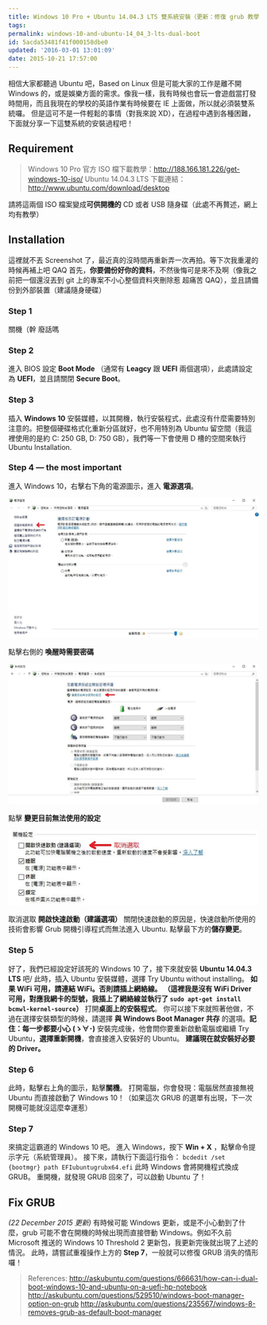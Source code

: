 ```yaml
---
title: Windows 10 Pro + Ubuntu 14.04.3 LTS 雙系統安裝（更新：修復 grub 教學）
tags:
permalink: windows-10-and-ubuntu-14_04_3-lts-dual-boot
id: 5acda53481f41f000158dbe0
updated: '2016-03-01 13:01:09'
date: 2015-10-21 17:57:00
---
```


相信大家都聽過 Ubuntu 吧，Based on Linux
 但是可能大家的工作是離不開 Windows 的，或是娛樂方面的需求。像我一樣，我有時候也會玩一會遊戲當打發時間用，而且我現在的學校的英語作業有時候要在 IE 上面做，所以就必須裝雙系統囉。
 但是這可不是一件輕鬆的事情（對我來說 XD），在過程中遇到各種困難，下面就分享一下這雙系統的安裝過程吧！


## Requirement

> Windows 10 Pro 官方 ISO 檔下載教學：http://188.166.181.226/get-windows-10-iso/
  Ubuntu 14.04.3 LTS 下載連結：http://www.ubuntu.com/download/desktop

請將這兩個 ISO 檔案變成**可供開機的** CD 或者 USB 隨身碟（此處不再贅述，網上均有教學）


## Installation

這裡就不丟 Screenshot 了，最近真的沒時間再重新弄一次再拍。等下次我重灌的時候再補上吧 QAQ
 首先，**你要備份好你的資料**，不然後悔可是來不及啊（像我之前把一個還沒丟到 git 上的專案不小心整個資料夾刪除惹 超痛苦 QAQ），並且請備份到外部裝置（建議隨身硬碟）

### Step 1

關機（幹 廢話嗎

### Step 2

進入 BIOS 設定 **Boot Mode** （通常有 **Leagcy** 跟 **UEFI** 兩個選項），此處請設定為 **UEFI**，並且請關閉 **Secure Boot**。

### Step 3

插入 **Windows 10** 安裝媒體，以其開機，執行安裝程式，此處沒有什麼需要特別注意的。把整個硬碟格式化重新分區就好，也不用特別為 Ubuntu 留空間（我這裡使用的是約 C: 250 GB, D: 750 GB），我們等一下會使用 D 槽的空間來執行 Ubuntu Installation.

### Step 4 — the most important

進入 Windows 10，右擊右下角的電源圖示，進入 **電源選項**。

![](/content/images/2015/10/Windows-10-and-ubuntu-14_04_3-LTS-dual-boot-ScreenShot001.jpg)

點擊右側的 **喚醒時需要密碼**

![](/content/images/2015/10/Windows-10-and-ubuntu-14_04_3-LTS-dual-boot-ScreenShot002.jpg)

點擊 **變更目前無法使用的設定**

![](/content/images/2015/10/Windows-10-and-ubuntu-14_04_3-LTS-dual-boot-ScreenShot003.jpg)

取消選取 **開啟快速啟動（建議選項）**
 關閉快速啟動的原因是，快速啟動所使用的技術會影響 Grub 開機引導程式而無法進入 Ubuntu.
 點擊最下方的**儲存變更**。

### Step 5

好了，我們已經設定好該死的 Windows 10 了，接下來就安裝 **Ubuntu 14.04.3 LTS** 吧/
 此時，插入 Ubuntu 安裝媒體，選擇 Try Ubuntu without installing。
**如果 WiFi 可用，請連結 WiFi。否則請插上網絡線。**
**（這裡我是沒有 WiFi Driver 可用，對應我網卡的型號，我插上了網絡線並執行了 `sudo apt-get install bcmwl-kernel-source`）**
 打開**桌面上的安裝程式**。
 你可以接下來就照著他做，不過在選擇安裝類型的時候，請選擇 **與 Windows Boot Manager 共存** 的選項。**記住：每一步都要小心 (ゝ∀･)**
 安裝完成後，他會問你要重新啟動電腦或繼續 Try Ubuntu，**選擇重新開機**，會直接進入安裝好的 Ubuntu。
**建議現在就安裝好必要的 Driver。**

### Step 6

此時，點擊右上角的圖示，點擊**關機**。 打開電腦，你會發現：電腦居然直接無視 Ubuntu 而直接啟動了 Windows 10！（如果這次 GRUB 的選單有出現，下一次開機可能就沒這麼幸運惹）

### Step 7

來搞定這霸道的 Windows 10 吧。 進入 Windows，按下 **Win + X** ，點擊命令提示字元（系統管理員）。 接下來，請執行下面這行指令： `bcdedit /set {bootmgr} path EFIubuntugrubx64.efi` 此時 Windows 會將開機程式換成 GRUB。 重開機，就發現 GRUB 回來了，可以啟動 Ubuntu 了！


## Fix GRUB

*(22 December 2015 更新)*
 有時候可能 Windows 更新，或是不小心動到了什麼，grub 可能不會在開機的時候出現而直接啓動 Windows。例如不久前 Microsoft 推送的 Windows 10 Threshold 2 更新包，我更新完後就出現了上述的情況。 此時，請嘗試重複操作上方的 **Step 7**，一般就可以修復 GRUB 消失的情形囉！

> References:
>  http://askubuntu.com/questions/666631/how-can-i-dual-boot-windows-10-and-ubuntu-on-a-uefi-hp-notebook
>  http://askubuntu.com/questions/529510/windows-boot-manager-option-on-grub
>  http://askubuntu.com/questions/235567/windows-8-removes-grub-as-default-boot-manager
